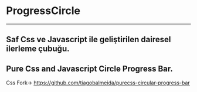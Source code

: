 # ProgressCircle
------
Saf Css ve Javascript ile geliştirilen dairesel ilerleme çubuğu.
------
Pure Css and Javascript Circle Progress Bar.
------

Css Fork-> https://github.com/tiagobalmeida/purecss-circular-progress-bar
